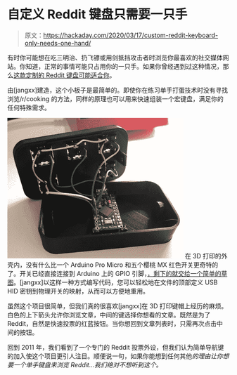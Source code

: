 # 自定义 Reddit 键盘只需要一只手

> 原文：<https://hackaday.com/2020/03/17/custom-reddit-keyboard-only-needs-one-hand/>

有时你可能想在吃三明治、扔飞镖或用剑抵挡攻击者时浏览你最喜欢的社交媒体网站。你知道，正常的事情可能只占用你的一只手。如果你曾经遇到过这种情况，那么[这款定制的 Reddit 键盘可能适合你](https://www.reddit.com/r/functionalprint/comments/fhfkki/i_designed_and_printed_a_little_reddit_keyboard/)。

由[jangxx]建造，这个小板子是最简单的。即使你在练习单手打蛋技术时没有寻找浏览/r/cooking 的方法，同样的原理也可以用来快速组装一个宏键盘，满足你的任何特殊需求。

[![](img/4f5698337e3c115095a1e6b592299696.png)](https://hackaday.com/wp-content/uploads/2020/03/redditkb_detail.jpg) 在 3D 打印的外壳内，没有什么比一个 Arduino Pro Micro 和五个樱桃 MX 红色开关更奇特的了。开关已经直接连接到 Arduino 上的 GPIO 引脚，[，剩下的就交给一个简单的草图](https://pastebin.com/XAbJ8ZNz)。[jangxx]以这样一种方式编写代码，您可以轻松地在文件的顶部定义 USB HID 密钥到物理开关的映射，从而可以方便地重用。

虽然这个项目很简单，但我们真的很喜欢[jangxx]在 3D 打印键帽上经历的麻烦。白色的上下箭头允许你浏览文章，中间的键选择你想看的文章。既然是为了 Reddit，自然是快速投票的红蓝按钮。当你想回到文章列表时，只需再次点击中间的按钮。

回到 2011 年，我们看到了一个专门的 Reddit 投票外设，但我们认为简单导航键的加入使这个项目更引人注目。顺便说一句，如果你能想到任何其他*的理由让你想要一个单手键盘来浏览 Reddit…我们绝对不想听到这个。*